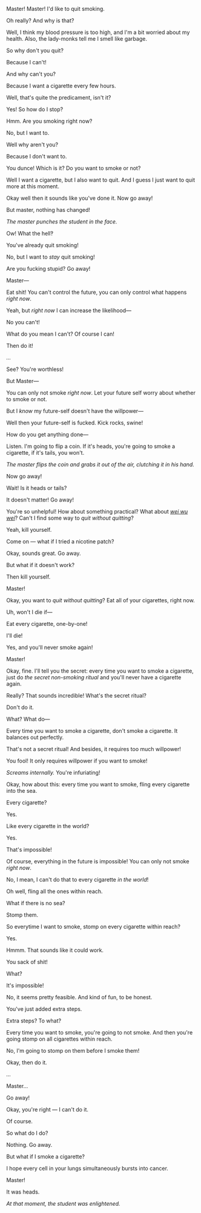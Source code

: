 <!-- TODO: It may be better to color-code the two voices. Or right/left align them? -->

Master! Master! I'd like to quit smoking.

Oh really? And why is that?

Well, I think my blood pressure is too high, and I'm a bit worried about my health. Also, the lady-monks tell me I smell like garbage.

So why don't you quit?

Because I can't!

And why can't you?

Because I want a cigarette every few hours.

Well, that's quite the predicament, isn't it?

Yes! So how do I stop?

Hmm. Are you smoking right now?

No, but I want to.

Well why aren't you?

Because I don't want to.

You dunce! Which is it? Do you want to smoke or not?

Well I want a cigarette, but I also want to quit. And I guess I just want to quit more at this moment.

Okay well then it sounds like you've done it. Now go away!

But master, nothing has changed!

_The master punches the student in the face._

Ow! What the hell‽

You've already quit smoking!

No, but I want to _stay_ quit smoking!

Are you fucking stupid? Go away!

Master—

Eat shit! You can't control the future, you can only control what happens _right now_.

Yeah, but _right now_ I can increase the likelihood—

No you can't!

What do you mean I can't? Of course I can!

Then do it!

_..._

See? You're worthless!

But Master—

You can only not smoke _right now_. Let your future self worry about whether to smoke or not.

But I _know_ my future-self doesn't have the willpower—

Well then your future-self is fucked. Kick rocks, swine!

How do you get anything done—

Listen. I'm going to flip a coin. If it's heads, you're going to smoke a cigarette, if it's tails, you won't.

_The master flips the coin and grabs it out of the air, clutching it in his hand._

Now go away!

Wait! Is it heads or tails?

It doesn't matter! Go away!

You're so unhelpful! How about something practical? What about _[wei wu wei](#)_? Can't I find some way to _quit without quitting_?

Yeah, kill yourself.

Come on — what if I tried a nicotine patch?

Okay, sounds great. Go away.

But what if it doesn't work?

Then kill yourself.

Master!

Okay, you want to _quit without quitting_? Eat all of your cigarettes, right now.

Uh, won't I die if—

Eat every cigarette, one-by-one!

I'll die!

Yes, and you'll never smoke again!

Master!

Okay, fine. I'll tell you the secret: every time you want to smoke a cigarette, just do _the secret non-smoking ritual_ and you'll never have a cigarette again.

Really? That sounds incredible! What's the secret ritual?

Don't do it.

What? What do—

Every time you want to smoke a cigarette, don't smoke a cigarette. It balances out perfectly.

That's not a secret ritual! And besides, it requires too much willpower!

You fool! It only requires willpower if you want to smoke!

_Screams internally._ You're infuriating!

Okay, how about this: every time you want to smoke, fling every cigarette into the sea.

Every cigarette?

Yes.

Like every cigarette in the world?

Yes.

That's impossible!

Of course, everything in the future is impossible! You can only not smoke _right now_.

No, I mean, I can't do that to every cigarette _in the world_!

Oh well, fling all the ones within reach.

What if there is no sea?

Stomp them.

So everytime I want to smoke, stomp on every cigarette within reach?

Yes.

Hmmm. That sounds like it could work.

You sack of shit!

What?

It's impossible!

No, it seems pretty feasible. And kind of fun, to be honest.

You've just added extra steps.

Extra steps? To what?

Every time you want to smoke, you're going to not smoke. And then you're going stomp on all cigarettes within reach.

No, I'm going to stomp on them before I smoke them!

Okay, then do it.

_..._

Master...

Go away!

Okay, you're right — I can't do it.

Of course.

So what do I do?

Nothing. Go away.

But what if I smoke a cigarette?

I hope every cell in your lungs simultaneously bursts into cancer.

Master!

It was heads.

_At that moment, the student was enlightened._
